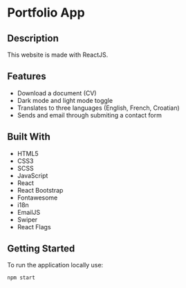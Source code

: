 # Portfolio App

## Description

This website is made with ReactJS.

## Features

- Download a document (CV)
- Dark mode and light mode toggle
- Translates to three languages (English, French, Croatian)
- Sends and email through submiting a contact form

## Built With

- HTML5
- CSS3
- SCSS
- JavaScript
- React
- React Bootstrap
- Fontawesome
- i18n
- EmailJS
- Swiper
- React Flags

## Getting Started

To run the application locally use:

```
npm start
```

<!-- ## Project Status

### Work in Progress


### Known Issues
 -->
